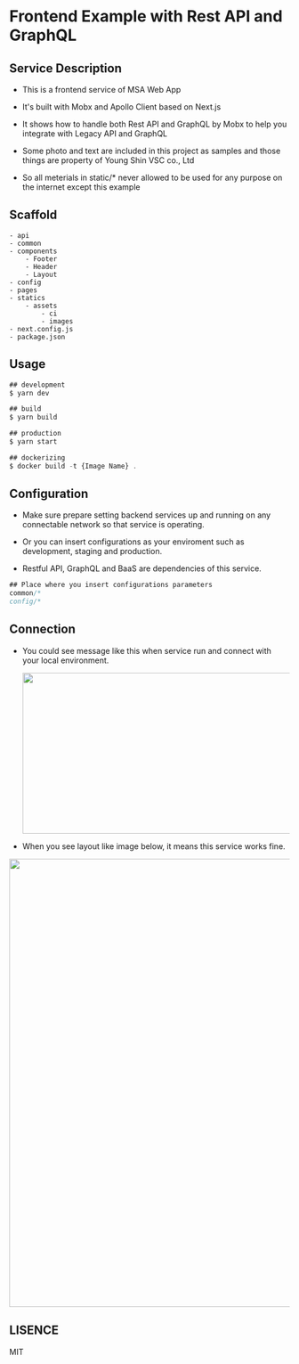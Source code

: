 # Frontend Example with Rest API and GraphQL

## Service Description

- This is a frontend service of MSA Web App

- It's built with Mobx and Apollo Client based on Next.js

- It shows how to handle both Rest API and GraphQL by Mobx to help you integrate with Legacy API and GraphQL

- Some photo and text are included in this project as samples and those things are property of Young Shin VSC co., Ltd

- So all meterials in static/\* never allowed to be used for any purpose on the internet except this example

## Scaffold

    - api
    - common
    - components
        - Footer
        - Header
        - Layout
    - config
    - pages
    - statics
        - assets
            - ci
            - images
    - next.config.js
    - package.json

## Usage

```js
## development
$ yarn dev

## build
$ yarn build

## production
$ yarn start

## dockerizing
$ docker build -t {Image Name} .
```

## Configuration

- Make sure prepare setting backend services up and running on any connectable network so that service is operating.

- Or you can insert configurations as your enviroment such as development, staging and production.

- Restful API, GraphQL and BaaS are dependencies of this service.

```js
## Place where you insert configurations parameters
common/*
config/*

```

## Connection

- You could see message like this when service run and connect with your local environment.

  <img style="-webkit-user-select: none;cursor: zoom-in;" src="https://user-images.githubusercontent.com/21056590/54066605-1c4ea100-4276-11e9-9670-21c46cf410ae.png" width="788" height="289">

- When you see layout like image below, it means this service works fine.

<img style="-webkit-user-select: none;cursor: zoom-in;" src="https://user-images.githubusercontent.com/21056590/54066608-22dd1880-4276-11e9-8912-63b82e8e8e63.png" width="788" height="805">

## LISENCE

MIT
